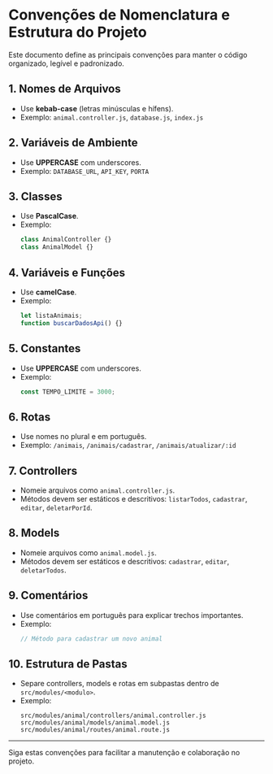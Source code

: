 # Convenções de Nomenclatura e Estrutura do Projeto

Este documento define as principais convenções para manter o código organizado, legível e padronizado.

## 1. Nomes de Arquivos
- Use **kebab-case** (letras minúsculas e hífens).
- Exemplo: `animal.controller.js`, `database.js`, `index.js`

## 2. Variáveis de Ambiente
- Use **UPPERCASE** com underscores.
- Exemplo: `DATABASE_URL`, `API_KEY`, `PORTA`

## 3. Classes
- Use **PascalCase**.
- Exemplo:
  ```js
  class AnimalController {}
  class AnimalModel {}
  ```

## 4. Variáveis e Funções
- Use **camelCase**.
- Exemplo:
  ```js
  let listaAnimais;
  function buscarDadosApi() {}
  ```

## 5. Constantes
- Use **UPPERCASE** com underscores.
- Exemplo:
  ```js
  const TEMPO_LIMITE = 3000;
  ```

## 6. Rotas
- Use nomes no plural e em português.
- Exemplo: `/animais`, `/animais/cadastrar`, `/animais/atualizar/:id`

## 7. Controllers
- Nomeie arquivos como `animal.controller.js`.
- Métodos devem ser estáticos e descritivos: `listarTodos`, `cadastrar`, `editar`, `deletarPorId`.

## 8. Models
- Nomeie arquivos como `animal.model.js`.
- Métodos devem ser estáticos e descritivos: `cadastrar`, `editar`, `deletarTodos`.

## 9. Comentários
- Use comentários em português para explicar trechos importantes.
- Exemplo:
  ```js
  // Método para cadastrar um novo animal
  ```

## 10. Estrutura de Pastas
- Separe controllers, models e rotas em subpastas dentro de `src/modules/<modulo>`.
- Exemplo:
  ```
  src/modules/animal/controllers/animal.controller.js
  src/modules/animal/models/animal.model.js
  src/modules/animal/routes/animal.route.js
  ```

---
Siga estas convenções para facilitar a manutenção e colaboração no projeto.
